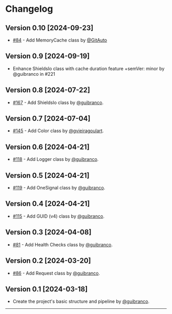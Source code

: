 # Changelog

## Version 0.10 [2024-09-23]
- [#84](https://github.com/guibranco/pancake/issues/84) - Add MemoryCache class by [@GitAuto](https://github.com/apps/gitauto-ai)

## Version 0.9 [2024-09-19]
- Enhance ShieldsIo class with cache duration feature +semVer: minor by @guibranco in #221

## Version 0.8 [2024-07-22]
- [#167](https://github.com/guibranco/pancake/issues/167) - Add ShieldsIo class by [@guibranco](https://github.com/guibranco).

## Version 0.7 [2024-07-04]
- [#145](https://github.com/guibranco/pancake/issues/145) - Add Color class by [@gvieiragoulart](https://github.com/gvieiragoulart).
  
## Version 0.6 [2024-04-21]

- [#118](https://github.com/guibranco/pancake/issues/118) - Add Logger class by [@guibranco](https://github.com/guibranco).

## Version 0.5 [2024-04-21]

- [#119](https://github.com/guibranco/pancake/issues/119) - Add OneSignal class by [@guibranco](https://github.com/guibranco).

## Version 0.4 [2024-04-21]

- [#115](https://github.com/guibranco/pancake/issues/115) - Add GUID (v4) class by [@guibranco](https://github.com/guibranco).

## Version 0.3 [2024-04-08]

- [#81](https://github.com/guibranco/pancake/issues/81) - Add Health Checks class by [@guibranco](https://github.com/guibranco).

## Version 0.2 [2024-03-20]

- [#86](https://github.com/guibranco/pancake/issues/86) - Add Request class by [@guibranco](https;//github.com/guibranco).

## Version 0.1 [2024-03-18]

- Create the project's basic structure and pipeline by [@guibranco](https;//github.com/guibranco).

----

